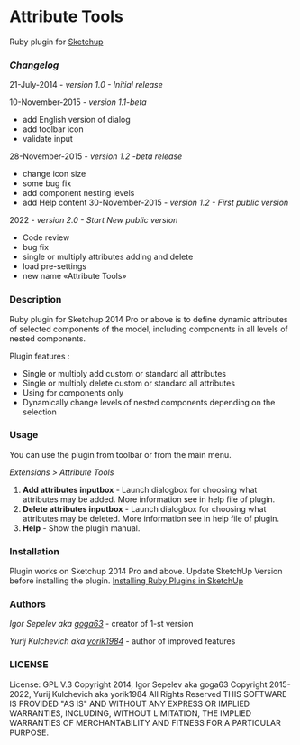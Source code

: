 # Attribute Tools

Ruby plugin for [Sketchup](https://www.sketchup.com/)

### **_Changelog_**

21-July-2014 - *version 1.0 - Initial release*

10-November-2015 - *version 1.1-beta*
 - add English version of dialog
 - add toolbar icon
 - validate input

28-November-2015 - *version 1.2 -beta release*
 - change icon size
 - some bug fix
 - add component nesting levels
 - add Help content
30-November-2015 - *version 1.2 - First public version*

2022 - *version 2.0 - Start New public version*
 - Code review
 - bug fix
 - single or multiply attributes adding and delete
 - load pre-settings
 - new name «Attribute Tools»

### Description

Ruby plugin for Sketchup 2014 Pro or above is to define dynamic attributes of selected components of the model, including components in all levels of nested components.

Plugin features :

* Single or multiply add custom or standard all attributes
* Single or multiply delete custom or standard all attributes
* Using for components only
* Dynamically change levels of nested components depending on the selection

### Usage

You can use the plugin from toolbar or from the main menu.

*Extensions \> Attribute Tools*

1. **Add attributes inputbox** - Launch dialogbox for choosing what attributes may be added. More information see in help file of plugin.
1. **Delete attributes inputbox** - Launch dialogbox for choosing what attributes may be deleted. More information see in help file of plugin.
2. **Help** - Show the plugin manual.

### Installation

Plugin works on Sketchup 2014 Pro and above. Update SketchUp Version before installing the plugin.
[Installing Ruby Plugins in SketchUp](http://help.sketchup.com/en/article/38583)

### Authors

*Igor Sepelev aka [goga63](https://www.youtube.com/channel/UCYHOlAYFzT2R55uH7KDFIaQ/about)* - creator of 1-st version

*Yurij Kulchevich aka [yorik1984](https://www.youtube.com/channel/UCwqnESLXeCXkN8KEoIkMoyA/about)* - author of improved features
 
### LICENSE
 License: GPL V.3
 Copyright 2014, Igor Sepelev aka goga63
 Copyright 2015-2022, Yurij Kulchevich aka yorik1984
 All Rights Reserved
 THIS SOFTWARE IS PROVIDED "AS IS" AND WITHOUT ANY EXPRESS OR IMPLIED WARRANTIES,
 INCLUDING, WITHOUT LIMITATION, THE IMPLIED WARRANTIES OF MERCHANTABILITY AND
 FITNESS FOR A PARTICULAR PURPOSE.
